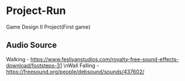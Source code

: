 # Project-Run
Game Design II Project(First game)

## Audio Source
Walking - https://www.fesliyanstudios.com/royalty-free-sound-effects-download/footsteps-31
\nWall Falling - https://freesound.org/people/debsound/sounds/437602/
